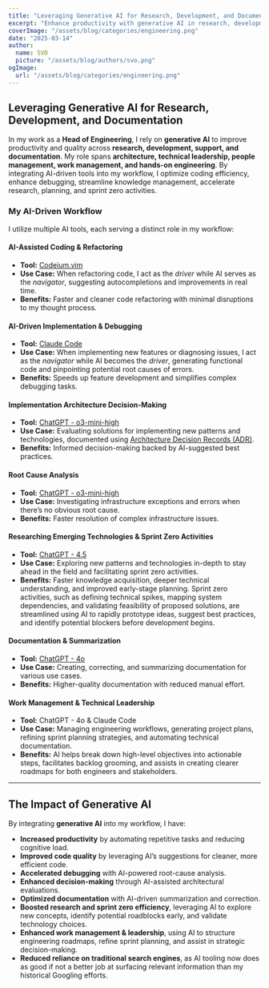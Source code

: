 ```yaml
---
title: "Leveraging Generative AI for Research, Development, and Documentation"
excerpt: "Enhance productivity with generative AI in research, development, and documentation. From AI-assisted coding and debugging to architectural decisions and sprint planning, this structured approach streamlines workflows and improves efficiency."
coverImage: "/assets/blog/categories/engineering.png"
date: "2025-03-14"
author:
  name: SVO
  picture: "/assets/blog/authors/svo.png"
ogImage:
  url: "/assets/blog/categories/engineering.png"
---
```


## Leveraging Generative AI for Research, Development, and Documentation

In my work as a **Head of Engineering**, I rely on **generative AI** to improve productivity and quality across **research, development, support, and documentation**. My role spans **architecture, technical leadership, people management, work management, and hands-on engineering**. By integrating AI-driven tools into my workflow, I optimize coding efficiency, enhance debugging, streamline knowledge management, accelerate research, planning, and sprint zero activities.

### My AI-Driven Workflow

I utilize multiple AI tools, each serving a distinct role in my workflow:

#### **AI-Assisted Coding & Refactoring**

- **Tool:** [Codeium.vim](https://github.com/Exafunction/codeium.vim)
- **Use Case:** When refactoring code, I act as the *driver* while AI serves as the *navigator*, suggesting autocompletions and improvements in real time.
- **Benefits:** Faster and cleaner code refactoring with minimal disruptions to my thought process.

#### **AI-Driven Implementation & Debugging**

- **Tool:** [Claude Code](https://docs.anthropic.com/en/docs/agents-and-tools/claude-code/overview)
- **Use Case:** When implementing new features or diagnosing issues, I act as the *navigator* while AI becomes the *driver*, generating functional code and pinpointing potential root causes of errors.
- **Benefits:** Speeds up feature development and simplifies complex debugging tasks.

#### **Implementation Architecture Decision-Making**

- **Tool:** [ChatGPT - o3-mini-high](https://openai.com/index/chatgpt/)
- **Use Case:** Evaluating solutions for implementing new patterns and technologies, documented using [Architecture Decision Records (ADR)](https://cognitect.com/blog/2011/11/15/documenting-architecture-decisions).
- **Benefits:** Informed decision-making backed by AI-suggested best practices.

#### **Root Cause Analysis**

- **Tool:** [ChatGPT - o3-mini-high](https://openai.com/index/chatgpt/)
- **Use Case:** Investigating infrastructure exceptions and errors when there’s no obvious root cause.
- **Benefits:** Faster resolution of complex infrastructure issues.

#### **Researching Emerging Technologies & Sprint Zero Activities**

- **Tool:** [ChatGPT - 4.5](https://openai.com/index/chatgpt/)
- **Use Case:** Exploring new patterns and technologies in-depth to stay ahead in the field and facilitating sprint zero activities.
- **Benefits:** Faster knowledge acquisition, deeper technical understanding, and improved early-stage planning. Sprint zero activities, such as defining technical spikes, mapping system dependencies, and validating feasibility of proposed solutions, are streamlined using AI to rapidly prototype ideas, suggest best practices, and identify potential blockers before development begins.

#### **Documentation & Summarization**

- **Tool:** [ChatGPT - 4o](https://openai.com/index/chatgpt/)
- **Use Case:** Creating, correcting, and summarizing documentation for various use cases.
- **Benefits:** Higher-quality documentation with reduced manual effort.

#### **Work Management & Technical Leadership**

- **Tool:** ChatGPT - 4o & Claude Code
- **Use Case:** Managing engineering workflows, generating project plans, refining sprint planning strategies, and automating technical documentation.
- **Benefits:** AI helps break down high-level objectives into actionable steps, facilitates backlog grooming, and assists in creating clearer roadmaps for both engineers and stakeholders.

---

## The Impact of Generative AI

By integrating **generative AI** into my workflow, I have:

- **Increased productivity** by automating repetitive tasks and reducing cognitive load.
- **Improved code quality** by leveraging AI’s suggestions for cleaner, more efficient code.
- **Accelerated debugging** with AI-powered root-cause analysis.
- **Enhanced decision-making** through AI-assisted architectural evaluations.
- **Optimized documentation** with AI-driven summarization and correction.
- **Boosted research and sprint zero efficiency**, leveraging AI to explore new concepts, identify potential roadblocks early, and validate technology choices.
- **Enhanced work management & leadership**, using AI to structure engineering roadmaps, refine sprint planning, and assist in strategic decision-making.
- **Reduced reliance on traditional search engines**, as AI tooling now does as good if not a better job at surfacing relevant information than my historical Googling efforts.
